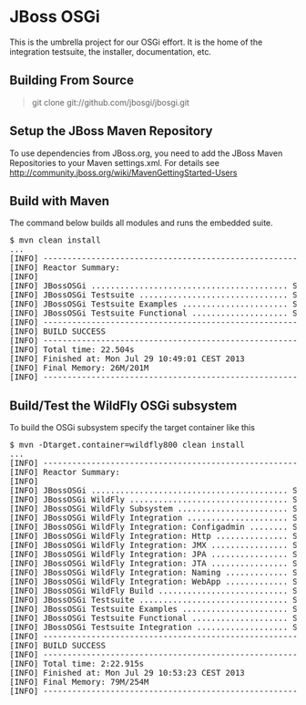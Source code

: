 JBoss OSGi
==========

This is the umbrella project for our OSGi effort. It is the home of the integration testsuite, the installer, documentation, etc.

Building From Source
--------------------

> git clone git://github.com/jbosgi/jbosgi.git

Setup the JBoss Maven Repository
--------------------------------

To use dependencies from JBoss.org, you need to add the JBoss Maven Repositories to your Maven settings.xml. For details see http://community.jboss.org/wiki/MavenGettingStarted-Users

Build with Maven
----------------

The command below builds all modules and runs the embedded suite.

<pre>
$ mvn clean install
...
[INFO] ------------------------------------------------------------------------
[INFO] Reactor Summary:
[INFO] 
[INFO] JBossOSGi ......................................... SUCCESS [0.801s]
[INFO] JBossOSGi Testsuite ............................... SUCCESS [0.201s]
[INFO] JBossOSGi Testsuite Examples ...................... SUCCESS [15.912s]
[INFO] JBossOSGi Testsuite Functional .................... SUCCESS [4.984s]
[INFO] ------------------------------------------------------------------------
[INFO] BUILD SUCCESS
[INFO] ------------------------------------------------------------------------
[INFO] Total time: 22.504s
[INFO] Finished at: Mon Jul 29 10:49:01 CEST 2013
[INFO] Final Memory: 26M/201M
[INFO] ------------------------------------------------------------------------
</pre>

Build/Test the WildFly OSGi subsystem
-------------------------------------

To build the OSGi subsystem specify the target container like this

<pre>
$ mvn -Dtarget.container=wildfly800 clean install
...
[INFO] ------------------------------------------------------------------------
[INFO] Reactor Summary:
[INFO] 
[INFO] JBossOSGi ......................................... SUCCESS [0.386s]
[INFO] JBossOSGi WildFly ................................. SUCCESS [0.016s]
[INFO] JBossOSGi WildFly Subsystem ....................... SUCCESS [11.367s]
[INFO] JBossOSGi WildFly Integration ..................... SUCCESS [0.013s]
[INFO] JBossOSGi WildFly Integration: Configadmin ........ SUCCESS [3.443s]
[INFO] JBossOSGi WildFly Integration: Http ............... SUCCESS [1.308s]
[INFO] JBossOSGi WildFly Integration: JMX ................ SUCCESS [0.150s]
[INFO] JBossOSGi WildFly Integration: JPA ................ SUCCESS [1.445s]
[INFO] JBossOSGi WildFly Integration: JTA ................ SUCCESS [0.159s]
[INFO] JBossOSGi WildFly Integration: Naming ............. SUCCESS [0.243s]
[INFO] JBossOSGi WildFly Integration: WebApp ............. SUCCESS [0.359s]
[INFO] JBossOSGi WildFly Build ........................... SUCCESS [17.692s]
[INFO] JBossOSGi Testsuite ............................... SUCCESS [1.388s]
[INFO] JBossOSGi Testsuite Examples ...................... SUCCESS [37.201s]
[INFO] JBossOSGi Testsuite Functional .................... SUCCESS [14.247s]
[INFO] JBossOSGi Testsuite Integration ................... SUCCESS [51.954s]
[INFO] ------------------------------------------------------------------------
[INFO] BUILD SUCCESS
[INFO] ------------------------------------------------------------------------
[INFO] Total time: 2:22.915s
[INFO] Finished at: Mon Jul 29 10:53:23 CEST 2013
[INFO] Final Memory: 79M/254M
[INFO] ------------------------------------------------------------------------
</pre>
